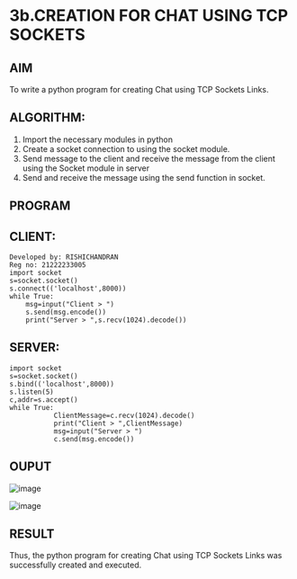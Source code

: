 # 3b.CREATION FOR CHAT USING TCP SOCKETS
## AIM
To write a python program for creating Chat using TCP Sockets Links.
## ALGORITHM:
1. Import the necessary modules in python
2. Create a socket connection to using the socket module.
3. Send message to the client and receive the message from the client using the Socket module in
 server
4. Send and receive the message using the send function in socket.
## PROGRAM
## CLIENT:
```
Developed by: RISHICHANDRAN
Reg no: 21222233005
import socket 
s=socket.socket() 
s.connect(('localhost',8000)) 
while True: 
    msg=input("Client > ") 
    s.send(msg.encode()) 
    print("Server > ",s.recv(1024).decode())
```
## SERVER:
```
import socket 
s=socket.socket() 
s.bind(('localhost',8000)) 
s.listen(5) 
c,addr=s.accept() 
while True: 
           ClientMessage=c.recv(1024).decode() 
           print("Client > ",ClientMessage) 
           msg=input("Server > ") 
           c.send(msg.encode())
```
## OUPUT
![image](https://github.com/user-attachments/assets/fbf20e02-2e8e-43e6-9a59-ff7562eec872)

![image](https://github.com/user-attachments/assets/0170eba8-26a2-4463-a9ff-816300e6adfb)

## RESULT
Thus, the python program for creating Chat using TCP Sockets Links was successfully 
created and executed.
